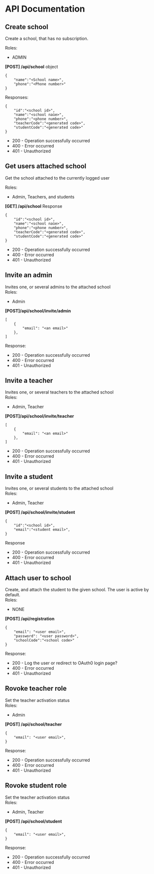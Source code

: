 # API Documentation
## Create school
Create a school, that has no subscription.
  
Roles:
 - ADMIN
  
**[POST] /api/school**
object 
```
{
	"name":"<School name>",
	"phone":"<Phone number>"
}
```
Responses:
```
{
	"id":"<school id>",
	"name":"<school naùe>",
	"phone":"<phone number>",
	"teacherCode":"<generated code>",
	"studentCode":"<generated code>"
}
```
 - 200 - Operation successfully occurred
 - 400 - Error occurred
 - 401 - Unauthorized
## Get users attached school
Get the school attached to the currently logged user  

Roles:
 - Admin, Teachers, and students
  
**[GET] /api/school**
Response
```²
{
	"id":"<school id>",
	"name":"<school naùe>",
	"phone":"<phone number>",
	"teacherCode":"<generated code>",
	"studentCode":"<generated code>"
}
```
 - 200 - Operation successfully occurred
 - 400 - Error occurred
 - 401 - Unauthorized
## Invite an admin
Invites one, or several admins to the attached school  
Roles:
 - Admin
  
**[POST]/api/school/invite/admin**
```
[
	{
		"email": "<an email>"
	},
]
```
Response:
 - 200 - Operation successfully occurred
 - 400 - Error occurred
 - 401 - Unauthorized

## Invite a teacher
Invites one, or several teachers to the attached school  
Roles:
 - Admin, Teacher
  
**[POST]/api/school/invite/teacher**
```
[
	{
		"email": "<an email>"
	},
]
```
 - 200 - Operation successfully occurred
 - 400 - Error occurred
 - 401 - Unauthorized
## Invite a student
Invites one, or several students to the attached school  
Roles:
- Admin, Teacher
  
**[POST] /api/school/invite/student**
```
{
	"id":"<school id>",
	"email":"<student email>",
}

```
Response 
 - 200 - Operation successfully occurred
 - 400 - Error occurred
 - 401 - Unauthorized
## Attach user to school
Create, and attach the student to the given school. The user is active by default.  
Roles:
 - NONE
  
**[POST] /api/registration**
```
{
	"email": "<user email>",
	"password": "<user password>",
	"schoolCode":"<school code>"
}
```
Response:
 - 200 - Log the user or redirect to OAuth0 login page?
 - 400 - Error occurred
 - 401 - Unauthorized

## Rovoke teacher role
Set the teacher activation status  
Roles:
 - Admin
  
**[POST] /api/school/teacher**
```
{
	"email": "<user email>",
}
```
Response:
 - 200 - Operation successfully occurred
 - 400 - Error occurred
 - 401 - Unauthorized
## Rovoke student role
Set the teacher activation status  
Roles:
 - Admin, Teacher
  
**[POST] /api/school/student**
```
{
	"email": "<user email>",
}
```
Response:
 - 200 - Operation successfully occurred
 - 400 - Error occurred
 - 401 - Unauthorized







